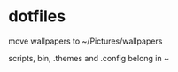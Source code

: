 # dotfiles

move wallpapers to ~/Pictures/wallpapers

scripts, bin, .themes and .config belong in ~
